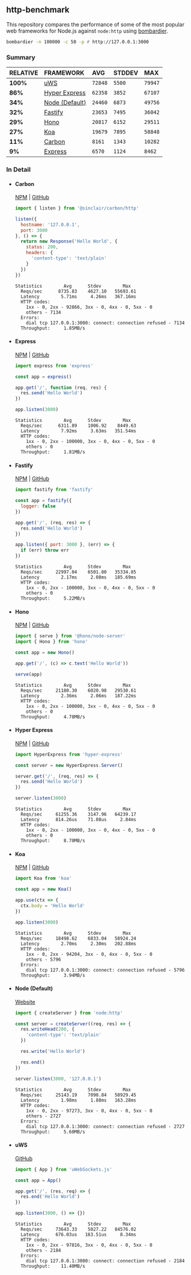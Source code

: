 ## http-benchmark

This repository compares the performance of some of the most popular web frameworks for Node.js against `node:http` using [bombardier](https://github.com/codesenberg/bombardier).

```bash
bombardier -n 100000 -c 50 -p r http://127.0.0.1:3000
```

### Summary

| RELATIVE | FRAMEWORK | AVG | STDDEV | MAX |
| :--- | :--- | :--- | :--- | :--- |
| **100%** | [uWS](#uws) | `72848` | `5500` | `79947` |
| **86%** | [Hyper Express](#hyper-express) | `62358` | `3852` | `67107` |
| **34%** | [Node (Default)](#node-default) | `24460` | `6873` | `49756` |
| **32%** | [Fastify](#fastify) | `23653` | `7495` | `36042` |
| **29%** | [Hono](#hono) | `20817` | `6152` | `29511` |
| **27%** | [Koa](#koa) | `19679` | `7895` | `58848` |
| **11%** | [Carbon](#carbon) | `8161` | `1343` | `10282` |
| **9%** | [Express](#express) | `6570` | `1124` | `8462` |


### In Detail

- #### Carbon
  [NPM](https://npmjs.com/@sinclair/carbon) | [GitHub](https://github.com/sinclairzx81/carbon)
  ```js
  import { listen } from '@sinclair/carbon/http'

  listen({
    hostname: '127.0.0.1',
    port: 3000
  }, () => {
    return new Response('Hello World', {
      status: 200,
      headers: {
        'content-type': 'text/plain'
      }
    })
  })
  ```

  ```
  Statistics        Avg      Stdev        Max
    Reqs/sec      8735.83    4627.10   55693.61
    Latency        5.71ms     4.26ms   367.16ms
    HTTP codes:
      1xx - 0, 2xx - 92866, 3xx - 0, 4xx - 0, 5xx - 0
      others - 7134
    Errors:
      dial tcp 127.0.0.1:3000: connect: connection refused - 7134
    Throughput:     1.85MB/s
  ```

- #### Express
  [NPM](https://npmjs.com/express) | [GitHub](https://github.com/expressjs/express)
  ```js
  import express from 'express'

  const app = express()

  app.get('/', function (req, res) {
    res.send('Hello World')
  })

  app.listen(3000)
  ```

  ```
  Statistics        Avg      Stdev        Max
    Reqs/sec      6311.89    1006.92    8449.63
    Latency        7.92ms     3.63ms   351.54ms
    HTTP codes:
      1xx - 0, 2xx - 100000, 3xx - 0, 4xx - 0, 5xx - 0
      others - 0
    Throughput:     1.81MB/s
  ```

- #### Fastify
  [NPM](https://npmjs.com/fastify) | [GitHub](https://github.com/fastify/fastify)
  ```js
  import fastify from 'fastify'

  const app = fastify({
    logger: false
  })

  app.get('/', (req, res) => {
    res.send('Hello World')
  })

  app.listen({ port: 3000 }, (err) => {
    if (err) throw err
  })
  ```

  ```
  Statistics        Avg      Stdev        Max
    Reqs/sec     22997.04    6501.80   35334.85
    Latency        2.17ms     2.08ms   185.69ms
    HTTP codes:
      1xx - 0, 2xx - 100000, 3xx - 0, 4xx - 0, 5xx - 0
      others - 0
    Throughput:     5.22MB/s
  ```

- #### Hono
  [NPM](https://npmjs.com/hono) | [GitHub](https://github.com/honojs/hono)
  ```js
  import { serve } from '@hono/node-server'
  import { Hono } from 'hono'

  const app = new Hono()

  app.get('/', (c) => c.text('Hello World'))

  serve(app)
  ```

  ```
  Statistics        Avg      Stdev        Max
    Reqs/sec     21180.30    6020.98   29530.61
    Latency        2.36ms     2.06ms   187.22ms
    HTTP codes:
      1xx - 0, 2xx - 100000, 3xx - 0, 4xx - 0, 5xx - 0
      others - 0
    Throughput:     4.78MB/s
  ```

- #### Hyper Express
  [NPM](https://npmjs.com/hyper-express) | [GitHub](https://github.com/kartikk221/hyper-express)
  ```js
  import HyperExpress from 'hyper-express'

  const server = new HyperExpress.Server()

  server.get('/', (req, res) => {
    res.send('Hello World')
  })

  server.listen(3000)
  ```

  ```
  Statistics        Avg      Stdev        Max
    Reqs/sec     61255.36    3147.96   64239.17
    Latency      814.26us    71.08us     2.84ms
    HTTP codes:
      1xx - 0, 2xx - 100000, 3xx - 0, 4xx - 0, 5xx - 0
      others - 0
    Throughput:     8.70MB/s
  ```

- #### Koa
  [NPM](https://npmjs.com/koa) | [GitHub](https://github.com/koajs/koa)
  ```js
  import Koa from 'koa'

  const app = new Koa()

  app.use(ctx => {
    ctx.body = 'Hello World'
  })

  app.listen(3000)
  ```

  ```
  Statistics        Avg      Stdev        Max
    Reqs/sec     18498.62    6833.04   58924.24
    Latency        2.70ms     2.30ms   202.88ms
    HTTP codes:
      1xx - 0, 2xx - 94204, 3xx - 0, 4xx - 0, 5xx - 0
      others - 5796
    Errors:
      dial tcp 127.0.0.1:3000: connect: connection refused - 5796
    Throughput:     3.94MB/s
  ```

- #### Node (Default)
  [Website](https://nodejs.org/api/http.html)
  ```js
  import { createServer } from 'node:http'

  const server = createServer((req, res) => {
    res.writeHead(200, {
      'content-type': 'text/plain'
    })

    res.write('Hello World')

    res.end()
  })

  server.listen(3000, '127.0.0.1')
  ```

  ```
  Statistics        Avg      Stdev        Max
    Reqs/sec     25143.19    7098.84   58929.45
    Latency        1.98ms     1.88ms   163.28ms
    HTTP codes:
      1xx - 0, 2xx - 97273, 3xx - 0, 4xx - 0, 5xx - 0
      others - 2727
    Errors:
      dial tcp 127.0.0.1:3000: connect: connection refused - 2727
    Throughput:     5.60MB/s
  ```

- #### uWS
  [GitHub](https://github.com/uNetworking/uWebSockets.js)
  ```js
  import { App } from 'uWebSockets.js'

  const app = App()

  app.get('/', (res, req) => {
    res.end('Hello World')
  })

  app.listen(3000, () => {})
  ```

  ```
  Statistics        Avg      Stdev        Max
    Reqs/sec     73643.33    5027.22   84576.02
    Latency      676.03us   163.51us     8.34ms
    HTTP codes:
      1xx - 0, 2xx - 97816, 3xx - 0, 4xx - 0, 5xx - 0
      others - 2184
    Errors:
      dial tcp 127.0.0.1:3000: connect: connection refused - 2184
    Throughput:    11.40MB/s
  ```



